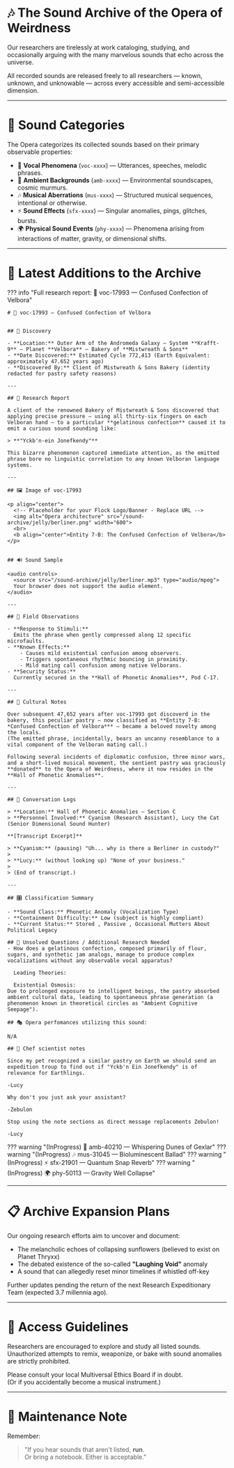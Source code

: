 # 🎶 The Sound Archive of the Opera of Weirdness

Our researchers are tirelessly at work cataloging, studying, and occasionally arguing with the many marvelous sounds that echo across the universe.

All recorded sounds are released freely to all researchers — known, unknown, and unknowable — across every accessible and semi-accessible dimension.

---

# 📂 Sound Categories

The Opera categorizes its collected sounds based on their primary observable properties:

- 🎤 **Vocal Phenomena** (`voc-xxxx`) — Utterances, speeches, melodic phrases.
- 🌌 **Ambient Backgrounds** (`amb-xxxx`) — Environmental soundscapes, cosmic murmurs.
- 🎶 **Musical Aberrations** (`mus-xxxx`) — Structured musical sequences, intentional or otherwise.
- ⚡ **Sound Effects** (`sfx-xxxx`) — Singular anomalies, pings, glitches, bursts.
- 🌍 **Physical Sound Events** (`phy-xxxx`) — Phenomena arising from interactions of matter, gravity, or dimensional shifts.

---

# 🧭 Latest Additions to the Archive

??? info "Full research report: 🎤 voc-17993 — Confused Confection of Velbora"

    # 🎤 voc-17993 — Confused Confection of Velbora


    ## 📍 Discovery

    - **Location:** Outer Arm of the Andromeda Galaxy — System **Krafft-9** — Planet **Velbora** — Bakery of **Mistwreath & Sons**
    - **Date Discovered:** Estimated Cycle 772,413 (Earth Equivalent: approximately 47.652 years ago)
    - **Discovered By:** Client of Mistwreath & Sons Bakery (identity redacted for pastry safety reasons)

    ---

    ## 📜 Research Report

    A client of the renowned Bakery of Mistwreath & Sons discovered that applying precise pressure — using all thirty-six fingers on each Velboran hand — to a particular **gelatinous confection** caused it to emit a curious sound sounding like:

    > **"Yckb'n-ein Jonefkendy"**

    This bizarre phenomenon captured immediate attention, as the emitted phrase bore no linguistic correlation to any known Velboran language systems.

    ---

    ## 🖼️ Image of voc-17993

    <p align="center">
      <!-- Placeholder for your Flock Logo/Banner - Replace URL -->
      <img alt="Opera architecture" src="/sound-archive/jelly/berliner.png" width="600">
      <br>
      <b align="center">Entity 7-B: The Confused Confection of Velbora</b>
    </p>


    ## 🔊 Sound Sample

    <audio controls>
      <source src="/sound-archive/jelly/berliner.mp3" type="audio/mpeg">
      Your browser does not support the audio element.
    </audio>

    ---

    ## 🧪 Field Observations

    - **Response to Stimuli:**  
      Emits the phrase when gently compressed along 12 specific microfaults.
    - **Known Effects:**  
        - Causes mild existential confusion among observers.  
        - Triggers spontaneous rhythmic bouncing in proximity.  
        - Mild mating call confusion among native Velborans.
    - **Security Status:**  
      Currently secured in the **Hall of Phonetic Anomalies**, Pod C-17.

    ---

    ## 📖 Cultural Notes

    Over subsequent 47,652 years after voc-17993 got discoverd in the bakery, this peculiar pastry — now classified as **Entity 7-B: *Confused Confection of Velbora*** — became a beloved novelty among the locals.  
    (The emitted phrase, incidentally, bears an uncanny resemblance to a vital component of the Velboran mating call.)

    Following several incidents of diplomatic confusion, three minor wars, and a short-lived musical movement, the sentient pastry was graciously **donated** to the Opera of Weirdness, where it now resides in the **Hall of Phonetic Anomalies**.

    ---

    ## 📜 Conversation Logs

    > **Location:** Hall of Phonetic Anomalies — Section C  
    > **Personnel Involved:** Cyanism (Research Assistant), Lucy the Cat (Senior Dimensional Sound Hunter)

    **[Transcript Excerpt]**

    > **Cyanism:** (pausing) "Uh... why is there a Berliner in custody?"
    >
    > **Lucy:** (without looking up) "None of your business."
    >
    > (End of transcript.)

    ---

    ## 🎛 Classification Summary

    - **Sound Class:** Phonetic Anomaly (Vocalization Type)
    - **Containment Difficulty:** Low (subject is highly compliant)
    - **Current Status:** Stored , Passive , Occasional Mutters About Political Legacy

    ## 🧩 Unsolved Questions / Additional Research Needed
    - How does a gelatinous confection, composed primarily of flour, sugars, and synthetic jam analogs, manage to produce complex vocalizations without any observable vocal apparatus?

      Leading Theories:

      Existential Osmosis:
    Due to prolonged exposure to intelligent beings, the pastry absorbed ambient cultural data, leading to spontaneous phrase generation (a phenomenon known in theoretical circles as "Ambient Cognitive Seepage").

    ## 🎭 Opera perfomances utilizing this sound:

    N/A

    ## 🧁 Chef scientist notes

    Since my pet recognized a similar pastry on Earth we should send an expedition troup to find out if "Yckb'n Ein Jonefkendy" is of relevance for Earthlings.

    -Lucy

    Why don't you just ask your assistant?

    -Zebulon

    Stop using the note sections as direct message replacements Zebulon!

    -Lucy




??? warning "(InProgress) 🌌 amb-40210 — Whispering Dunes of Gexlar"
??? warning "(InProgress) 🎶 mus-31045 — Bioluminescent Ballad"
??? warning "(InProgress) ⚡ sfx-21901 — Quantum Snap Reverb"
??? warning "(InProgress) 🌍 phy-50113 — Gravity Well Collapse"


---

# 📋 Archive Expansion Plans

Our ongoing research efforts aim to uncover and document:

- The melancholic echoes of collapsing sunflowers (believed to exist on Planet Thryxx)
- The debated existence of the so-called **"Laughing Void"** anomaly
- A sound that can allegedly reset minor timelines if whistled off-key

Further updates pending the return of the next Research Expeditionary Team (expected 3.7 millennia ago).

---

# 📜 Access Guidelines

Researchers are encouraged to explore and study all listed sounds.  
Unauthorized attempts to remix, weaponize, or bake with sound anomalies are strictly prohibited.

Please consult your local Multiversal Ethics Board if in doubt.  
(Or if you accidentally become a musical instrument.)

---

# 🧹 Maintenance Note

Remember:  
> "If you hear sounds that aren't listed, **run**.  
Or bring a notebook. Either is acceptable."

